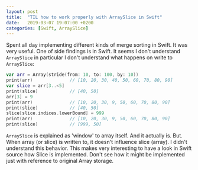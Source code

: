 ```yaml
---
layout: post
title:  "TIL how to work properly with ArraySlice in Swift"
date:   2019-03-07 19:07:00 +0200
categories: [Swift, ArraySlice]
---
```

Spent all day implementing different kinds of merge sorting in Swift. It was very useful. One of side findings is in Swift. It seems I don't understand `ArraySlice` in particular I don't understand what happens on write to `ArraySlice`:

```swift
var arr = Array(stride(from: 10, to: 100, by: 10))
print(arr)              // [10, 20, 30, 40, 50, 60, 70, 80, 90]
var slice = arr[3..<5]
print(slice)            // [40, 50]
arr[3] = 9
print(arr)              // [10, 20, 30, 9, 50, 60, 70, 80, 90]
print(slice)            // [40, 50]
slice[slice.indices.lowerBound] = 999
print(arr)              // [10, 20, 30, 9, 50, 60, 70, 80, 90]
print(slice)            // [999, 50]
```

`ArraySlice` is explained as 'window' to array itself. And it actually is. But. When array (or slice) is written to, it doesn't influence slice (array). I didn't understand this behavior. This makes very interesting to have a look in Swift source how Slice is implemented. Don't see how it might be implemented just with reference to original Array storage.
